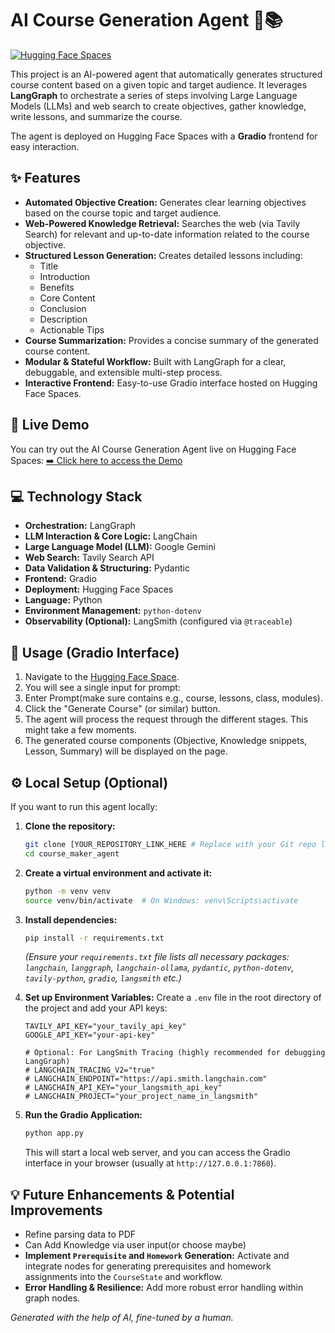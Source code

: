 # AI Course Generation Agent 🤖📚

[![Hugging Face Spaces](https://img.shields.io/badge/%F0%9F%A4%97%20Hugging%20Face-Spaces-blue)](https://huggingface.co/spaces/Tyullix14/course_maker)
<!-- Optional: Add a GitHub repo link if you have one -->
<!-- [![GitHub Repository](https://img.shields.io/badge/GitHub-Repository-lightgrey)](YOUR_GITHUB_REPO_LINK_HERE) -->

This project is an AI-powered agent that automatically generates structured course content based on a given topic and target audience. It leverages **LangGraph** to orchestrate a series of steps involving Large Language Models (LLMs) and web search to create objectives, gather knowledge, write lessons, and summarize the course.

The agent is deployed on Hugging Face Spaces with a **Gradio** frontend for easy interaction.

## ✨ Features

*   **Automated Objective Creation:** Generates clear learning objectives based on the course topic and target audience.
*   **Web-Powered Knowledge Retrieval:** Searches the web (via Tavily Search) for relevant and up-to-date information related to the course objective.
*   **Structured Lesson Generation:** Creates detailed lessons including:
    *   Title
    *   Introduction
    *   Benefits
    *   Core Content
    *   Conclusion
    *   Description
    *   Actionable Tips
*   **Course Summarization:** Provides a concise summary of the generated course content.
*   **Modular & Stateful Workflow:** Built with LangGraph for a clear, debuggable, and extensible multi-step process.
*   **Interactive Frontend:** Easy-to-use Gradio interface hosted on Hugging Face Spaces.

## 🚀 Live Demo

You can try out the AI Course Generation Agent live on Hugging Face Spaces:
[➡️ Click here to access the Demo](https://huggingface.co/spaces/Tyullix14/course_maker)

## 💻 Technology Stack

*   **Orchestration:** LangGraph
*   **LLM Interaction & Core Logic:** LangChain
*   **Large Language Model (LLM):** Google Gemini
*   **Web Search:** Tavily Search API
*   **Data Validation & Structuring:** Pydantic
*   **Frontend:** Gradio
*   **Deployment:** Hugging Face Spaces
*   **Language:** Python
*   **Environment Management:** `python-dotenv`
*   **Observability (Optional):** LangSmith (configured via `@traceable`)

## 📖 Usage (Gradio Interface)

1.  Navigate to the [Hugging Face Space](https://huggingface.co/spaces/Tyullix14/course_maker).
2.  You will see a single input for prompt:
3.  Enter Prompt(make sure contains e.g., course, lessons, class, modules).
4.  Click the "Generate Course" (or similar) button.
5.  The agent will process the request through the different stages. This might take a few moments.
6.  The generated course components (Objective, Knowledge snippets, Lesson, Summary) will be displayed on the page.

## ⚙️ Local Setup (Optional)

If you want to run this agent locally:

1.  **Clone the repository:**
    ```bash
    git clone [YOUR_REPOSITORY_LINK_HERE # Replace with your Git repo link](https://github.com/Acceleratorll/course_maker_agent.git)
    cd course_maker_agent
    ```

2.  **Create a virtual environment and activate it:**
    ```bash
    python -m venv venv
    source venv/bin/activate  # On Windows: venv\Scripts\activate
    ```

3.  **Install dependencies:**
    ```bash
    pip install -r requirements.txt
    ```
    *(Ensure your `requirements.txt` file lists all necessary packages: `langchain`, `langgraph`, `langchain-ollama`, `pydantic`, `python-dotenv`, `tavily-python`, `gradio`, `langsmith` etc.)*

4.  **Set up Environment Variables:**
    Create a `.env` file in the root directory of the project and add your API keys:
    ```env
    TAVILY_API_KEY="your_tavily_api_key"
    GOOGLE_API_KEY="your-api-key"

    # Optional: For LangSmith Tracing (highly recommended for debugging LangGraph)
    # LANGCHAIN_TRACING_V2="true"
    # LANGCHAIN_ENDPOINT="https://api.smith.langchain.com"
    # LANGCHAIN_API_KEY="your_langsmith_api_key"
    # LANGCHAIN_PROJECT="your_project_name_in_langsmith"
    ```
5.  **Run the Gradio Application:**
    ```bash
    python app.py
    ```
    This will start a local web server, and you can access the Gradio interface in your browser (usually at `http://127.0.0.1:7860`).

## 💡 Future Enhancements & Potential Improvements

*   Refine parsing data to PDF
*   Can Add Knowledge via user input(or choose maybe)
*   **Implement `Prerequisite` and `Homework` Generation:** Activate and integrate nodes for generating prerequisites and homework assignments into the `CourseState` and workflow.
*   **Error Handling & Resilience:** Add more robust error handling within graph nodes.

*Generated with the help of AI, fine-tuned by a human.*
